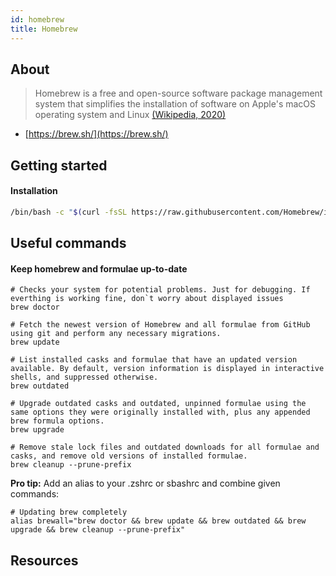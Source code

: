 ```yaml
---
id: homebrew
title: Homebrew
---
```


## About

> Homebrew is a free and open-source software package management system that simplifies the installation of software on Apple's macOS operating system and Linux
> [(Wikipedia, 2020)](<https://en.wikipedia.org/wiki/Homebrew_(package_manager)>)

- [https://brew.sh/](https://brew.sh/)

## Getting started

#### Installation

```sh
/bin/bash -c "$(curl -fsSL https://raw.githubusercontent.com/Homebrew/install/HEAD/install.sh)"
```

## Useful commands

#### Keep homebrew and formulae up-to-date

```shell
# Checks your system for potential problems. Just for debugging. If everthing is working fine, don`t worry about displayed issues
brew doctor

# Fetch the newest version of Homebrew and all formulae from GitHub using git and perform any necessary migrations.
brew update

# List installed casks and formulae that have an updated version available. By default, version information is displayed in interactive shells, and suppressed otherwise.
brew outdated

# Upgrade outdated casks and outdated, unpinned formulae using the same options they were originally installed with, plus any appended brew formula options.
brew upgrade

# Remove stale lock files and outdated downloads for all formulae and casks, and remove old versions of installed formulae.
brew cleanup --prune-prefix
```

**Pro tip:** Add an alias to your .zshrc or sbashrc and combine given commands:

```shell
# Updating brew completely
alias brewall="brew doctor && brew update && brew outdated && brew upgrade && brew cleanup --prune-prefix"

```

## Resources
